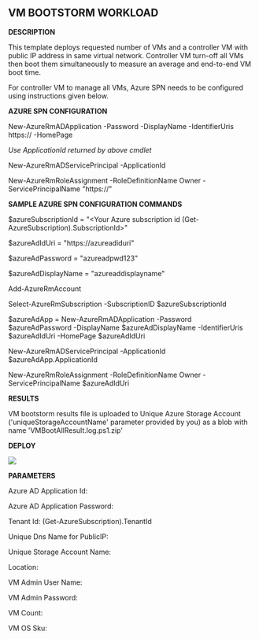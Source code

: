 ## VM BOOTSTORM WORKLOAD ##

<b>DESCRIPTION</b>

This template deploys requested number of VMs and a controller VM with public IP address in same virtual network. Controller VM turn-off all VMs then boot them simultaneously to measure an average and end-to-end VM boot time.

For controller VM to manage all VMs, Azure SPN needs to be configured using instructions given below.

<b>AZURE SPN CONFIGURATION</b>

New-AzureRmADApplication -Password <any string to use as a password> -DisplayName <Any String Name> -IdentifierUris https://<UseAnyUniqueName e.g. serviceprinciplenm> -HomePage <same as IdentifierUris>

<i>Use ApplicationId returned by above cmdlet</i>

New-AzureRmADServicePrincipal -ApplicationId <ApplicationId>

New-AzureRmRoleAssignment -RoleDefinitionName Owner -ServicePrincipalName "https://<same as IdentifierUris>"


<b>SAMPLE AZURE SPN CONFIGURATION COMMANDS</b>

$azureSubscriptionId = "<Your Azure subscription id (Get-AzureSubscription).SubscriptionId>"

$azureAdIdUri = "https://azureadiduri"

$azureAdPassword = "azureadpwd123"

$azureAdDisplayName = "azureaddisplayname"

Add-AzureRmAccount

Select-AzureRmSubscription -SubscriptionID $azureSubscriptionId

$azureAdApp = New-AzureRmADApplication -Password $azureAdPassword -DisplayName $azureAdDisplayName -IdentifierUris $azureAdIdUri -HomePage $azureAdIdUri

New-AzureRmADServicePrincipal -ApplicationId $azureAdApp.ApplicationId

New-AzureRmRoleAssignment -RoleDefinitionName Owner -ServicePrincipalName $azureAdIdUri


<b>RESULTS</b>

VM bootstorm results file is uploaded to Unique Azure Storage Account ('uniqueStorageAccountName' parameter provided by you) as a blob with name 'VMBootAllResult.log.ps1.zip'


<b>DEPLOY</b>

<a href="https://portal.azure.com/#create/Microsoft.Template/uri/https%3A%2F%2Fraw.githubusercontent.com%2FAzure%2Fazure-quickstart-templates%2Fmaster%2Fbootstorm-vm-boot-time%2Fazuredeploy.json" target="_blank">
    <img src="http://azuredeploy.net/deploybutton.png"/>
</a>



<b>PARAMETERS</b>

Azure AD Application Id: <Application ID returned by New-AzureADServicePrincipal cmdlet while setting up Azure SPN Configuration>

Azure AD Application Password: <Password you entered for New-AzureADServicePrincipal cmdlet while setting up Azure SPN Configuration>

Tenant Id: (Get-AzureSubscription).TenantId

Unique Dns Name for PublicIP: <Choose any string value unique across Azure>

Unique Storage Account Name: <Choose any string value unique across Azure>

Location: <Location where Azure resources will be deployed>

VM Admin User Name: <Choose secure username for VMs>

VM Admin Password: <Choose secure password for VMs>

VM Count: <Choose number of VMs to deploy>

VM OS Sku: <Choose version of Windows to deploy>